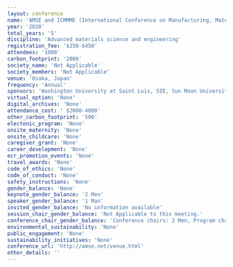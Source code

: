 ```yaml
---
layout: conference 
name: 'AMSE and ICMMME (International Conference on Manufacturing, Material and Metallurgical Engineering)'
year: '2020'
total_years: '5'
discipline: 'Advanced materials science and engineering'
registration_fee: '$250-$450'
attendees: '1000'
carbon_footprint: '2000'
society_name: 'Not Applicable'
society_members: 'Not Applicable'
venue: 'Osaka, Japan'
frequency: 'Annual'
sponsors: 'Washington University at Saint Luis, SIE, Sun Moon University, ChoSun University Korea, Sichuan University, Sampe (Chengdu chapter)'
virtual_option: 'None'
digital_archives: 'None'
attendance_cost: ' $2000-4000'
other_carbon_footprint: '500'
electonic_program: 'None'
onsite_maternity: 'None'
onsite_childcare: 'None'
caregiver_grant: 'None'
career_development: 'None'
ecr_promotion_events: 'None'
travel_awards: 'None'
code_of_ethics: 'None'
code_of_conduct: 'None'
safety_instructions: 'None'
gender_balance: 'None'
keynote_gender_balance: '2 Men'
speaker_gender_balance: '1 Man'
invited_gender_balance: 'No information available'
session_chair_gender_balance: 'Not Applicable to this meeting.'
conference_chair_gender_balance: 'Conference chairs: 2 Men, Program chairs: 3 Men, local arrangement chair: 1 Man'
environmental_sustainability: 'None'
public_engagement: 'None'
sustainability_initiatives: 'None'
conference_url: 'http://amse.net/venue.html'
other_details: ''
---
```

